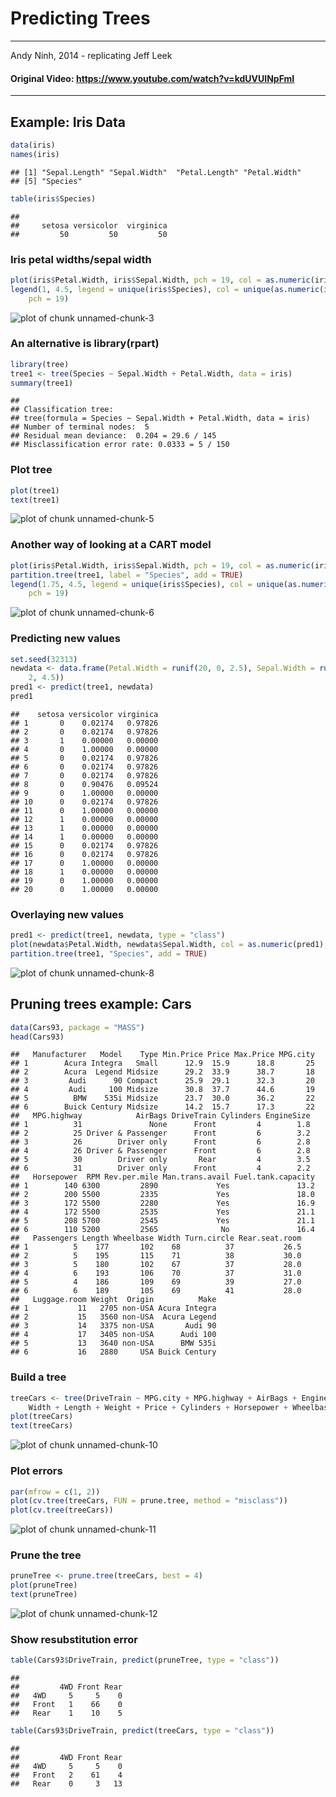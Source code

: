 # Predicting Trees
-----------------------------------------------------------------------------
Andy Ninh, 2014 -
replicating Jeff Leek 
#### Original Video: https://www.youtube.com/watch?v=kdUVUINpFmI
-----------------------------------------------------------------------------

## Example: Iris Data  

```r
data(iris)
names(iris)
```

```
## [1] "Sepal.Length" "Sepal.Width"  "Petal.Length" "Petal.Width" 
## [5] "Species"
```



```r
table(iris$Species)
```

```
## 
##     setosa versicolor  virginica 
##         50         50         50
```


### Iris petal widths/sepal width

```r
plot(iris$Petal.Width, iris$Sepal.Width, pch = 19, col = as.numeric(iris$Species))
legend(1, 4.5, legend = unique(iris$Species), col = unique(as.numeric(iris$Species)), 
    pch = 19)
```

![plot of chunk unnamed-chunk-3](figure/unnamed-chunk-3.png) 


### An alternative is library(rpart)

```r
library(tree)
tree1 <- tree(Species ~ Sepal.Width + Petal.Width, data = iris)
summary(tree1)
```

```
## 
## Classification tree:
## tree(formula = Species ~ Sepal.Width + Petal.Width, data = iris)
## Number of terminal nodes:  5 
## Residual mean deviance:  0.204 = 29.6 / 145 
## Misclassification error rate: 0.0333 = 5 / 150
```


### Plot tree

```r
plot(tree1)
text(tree1)
```

![plot of chunk unnamed-chunk-5](figure/unnamed-chunk-5.png) 


### Another way of looking at a CART model

```r
plot(iris$Petal.Width, iris$Sepal.Width, pch = 19, col = as.numeric(iris$Species))
partition.tree(tree1, label = "Species", add = TRUE)
legend(1.75, 4.5, legend = unique(iris$Species), col = unique(as.numeric(iris$Species)), 
    pch = 19)
```

![plot of chunk unnamed-chunk-6](figure/unnamed-chunk-6.png) 


### Predicting new values

```r
set.seed(32313)
newdata <- data.frame(Petal.Width = runif(20, 0, 2.5), Sepal.Width = runif(20, 
    2, 4.5))
pred1 <- predict(tree1, newdata)
pred1
```

```
##    setosa versicolor virginica
## 1       0    0.02174   0.97826
## 2       0    0.02174   0.97826
## 3       1    0.00000   0.00000
## 4       0    1.00000   0.00000
## 5       0    0.02174   0.97826
## 6       0    0.02174   0.97826
## 7       0    0.02174   0.97826
## 8       0    0.90476   0.09524
## 9       0    1.00000   0.00000
## 10      0    0.02174   0.97826
## 11      0    1.00000   0.00000
## 12      1    0.00000   0.00000
## 13      1    0.00000   0.00000
## 14      1    0.00000   0.00000
## 15      0    0.02174   0.97826
## 16      0    0.02174   0.97826
## 17      0    1.00000   0.00000
## 18      1    0.00000   0.00000
## 19      0    1.00000   0.00000
## 20      0    1.00000   0.00000
```


### Overlaying new values

```r
pred1 <- predict(tree1, newdata, type = "class")
plot(newdata$Petal.Width, newdata$Sepal.Width, col = as.numeric(pred1), pch = 19)
partition.tree(tree1, "Species", add = TRUE)
```

![plot of chunk unnamed-chunk-8](figure/unnamed-chunk-8.png) 


## Pruning trees example: Cars

```r
data(Cars93, package = "MASS")
head(Cars93)
```

```
##   Manufacturer   Model    Type Min.Price Price Max.Price MPG.city
## 1        Acura Integra   Small      12.9  15.9      18.8       25
## 2        Acura  Legend Midsize      29.2  33.9      38.7       18
## 3         Audi      90 Compact      25.9  29.1      32.3       20
## 4         Audi     100 Midsize      30.8  37.7      44.6       19
## 5          BMW    535i Midsize      23.7  30.0      36.2       22
## 6        Buick Century Midsize      14.2  15.7      17.3       22
##   MPG.highway            AirBags DriveTrain Cylinders EngineSize
## 1          31               None      Front         4        1.8
## 2          25 Driver & Passenger      Front         6        3.2
## 3          26        Driver only      Front         6        2.8
## 4          26 Driver & Passenger      Front         6        2.8
## 5          30        Driver only       Rear         4        3.5
## 6          31        Driver only      Front         4        2.2
##   Horsepower  RPM Rev.per.mile Man.trans.avail Fuel.tank.capacity
## 1        140 6300         2890             Yes               13.2
## 2        200 5500         2335             Yes               18.0
## 3        172 5500         2280             Yes               16.9
## 4        172 5500         2535             Yes               21.1
## 5        208 5700         2545             Yes               21.1
## 6        110 5200         2565              No               16.4
##   Passengers Length Wheelbase Width Turn.circle Rear.seat.room
## 1          5    177       102    68          37           26.5
## 2          5    195       115    71          38           30.0
## 3          5    180       102    67          37           28.0
## 4          6    193       106    70          37           31.0
## 5          4    186       109    69          39           27.0
## 6          6    189       105    69          41           28.0
##   Luggage.room Weight  Origin          Make
## 1           11   2705 non-USA Acura Integra
## 2           15   3560 non-USA  Acura Legend
## 3           14   3375 non-USA       Audi 90
## 4           17   3405 non-USA      Audi 100
## 5           13   3640 non-USA      BMW 535i
## 6           16   2880     USA Buick Century
```


### Build a tree

```r
treeCars <- tree(DriveTrain ~ MPG.city + MPG.highway + AirBags + EngineSize + 
    Width + Length + Weight + Price + Cylinders + Horsepower + Wheelbase, data = Cars93)
plot(treeCars)
text(treeCars)
```

![plot of chunk unnamed-chunk-10](figure/unnamed-chunk-10.png) 


### Plot errors

```r
par(mfrow = c(1, 2))
plot(cv.tree(treeCars, FUN = prune.tree, method = "misclass"))
plot(cv.tree(treeCars))
```

![plot of chunk unnamed-chunk-11](figure/unnamed-chunk-11.png) 


### Prune the tree

```r
pruneTree <- prune.tree(treeCars, best = 4)
plot(pruneTree)
text(pruneTree)
```

![plot of chunk unnamed-chunk-12](figure/unnamed-chunk-12.png) 


### Show resubstitution error

```r
table(Cars93$DriveTrain, predict(pruneTree, type = "class"))
```

```
##        
##         4WD Front Rear
##   4WD     5     5    0
##   Front   1    66    0
##   Rear    1    10    5
```



```r
table(Cars93$DriveTrain, predict(treeCars, type = "class"))
```

```
##        
##         4WD Front Rear
##   4WD     5     5    0
##   Front   2    61    4
##   Rear    0     3   13
```

